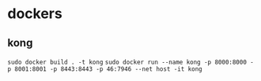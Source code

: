 # dockers

## kong
`sudo docker build . -t kong`
`sudo docker run --name kong -p 8000:8000 -p 8001:8001 -p 8443:8443 -p 46:7946 --net host -it kong`
